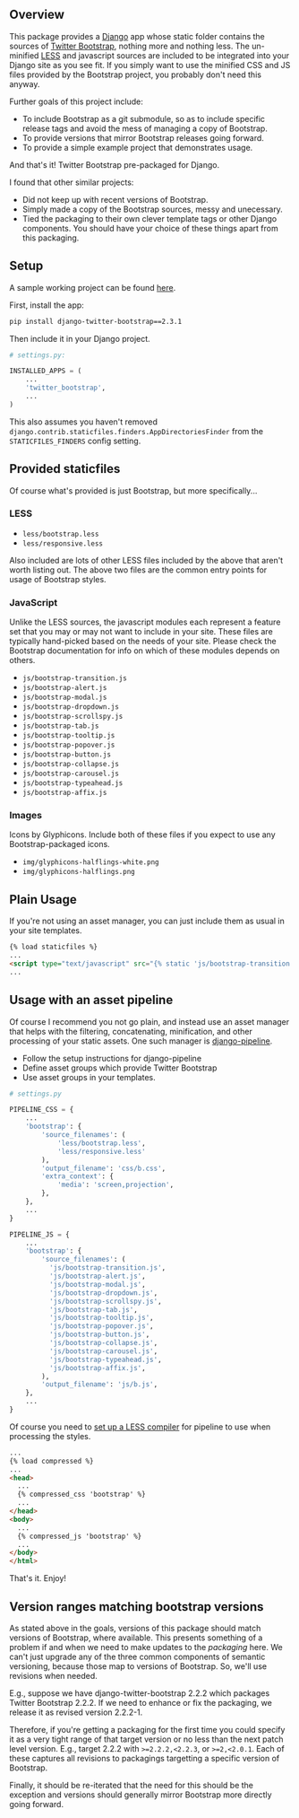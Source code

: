 ## Overview

This package provides a [Django](https://www.djangoproject.com) app whose
static folder contains the sources of
[Twitter Bootstrap](http://twitter.github.com/bootstrap), nothing more and
nothing less. The un-minified [LESS](http://lesscss.org) and javascript sources
are included to be integrated into your Django site as you see fit. If you
simply want to use the minified CSS and JS files provided by the Bootstrap
project, you probably don't need this anyway.

Further goals of this project include:

 * To include Bootstrap as a git submodule, so as to include specific release
   tags and avoid the mess of managing a copy of Bootstrap.
 * To provide versions that mirror Bootstrap releases going forward.
 * To provide a simple example project that demonstrates usage.

And that's it! Twitter Bootstrap pre-packaged for Django.

I found that other similar projects:

 * Did not keep up with recent versions of Bootstrap.
 * Simply made a copy of the Bootstrap sources, messy and unecessary.
 * Tied the packaging to their own clever template tags or other Django
   components. You should have your choice of these things apart from this
   packaging.

## Setup

A sample working project can be found
[here](https://github.com/estebistec/django-twitter-bootstrap/tree/master/demo_site).

First, install the app:

```bash
pip install django-twitter-bootstrap==2.3.1
```

Then include it in your Django project.

```python
# settings.py:

INSTALLED_APPS = (
    ...
    'twitter_bootstrap',
    ...
)
```

This also assumes you haven't removed
`django.contrib.staticfiles.finders.AppDirectoriesFinder` from the
`STATICFILES_FINDERS` config setting.

## Provided staticfiles

Of course what's provided is just Bootstrap, but more specifically...

### LESS

 * `less/bootstrap.less`
 * `less/responsive.less`

Also included are lots of other LESS files included by the above that aren't
worth listing out. The above two files are the common entry points for usage of
Bootstrap styles.

### JavaScript

Unlike the LESS sources, the javascript modules each represent a feature set
that you may or may not want to include in your site. These files are
typically hand-picked based on the needs of your site. Please check the
Bootstrap documentation for info on which of these modules depends on others.

 * `js/bootstrap-transition.js`
 * `js/bootstrap-alert.js`
 * `js/bootstrap-modal.js`
 * `js/bootstrap-dropdown.js`
 * `js/bootstrap-scrollspy.js`
 * `js/bootstrap-tab.js`
 * `js/bootstrap-tooltip.js`
 * `js/bootstrap-popover.js`
 * `js/bootstrap-button.js`
 * `js/bootstrap-collapse.js`
 * `js/bootstrap-carousel.js`
 * `js/bootstrap-typeahead.js`
 * `js/bootstrap-affix.js`

### Images

Icons by Glyphicons. Include both of these files if you expect to use any
Bootstrap-packaged icons.

 * `img/glyphicons-halflings-white.png`
 * `img/glyphicons-halflings.png`

## Plain Usage

If you're not using an asset manager, you can just include them as usual in
your site templates.

```html
{% load staticfiles %}
...
<script type="text/javascript" src="{% static 'js/bootstrap-transition.js' %}"></script>
...
```

## Usage with an asset pipeline

Of course I recommend you not go plain, and instead use an asset manager that
helps with the filtering, concatenating, minification, and other processing of
your static assets. One such manager is
[django-pipeline](https://github.com/cyberdelia/django-pipeline).

 * Follow the setup instructions for django-pipeline
 * Define asset groups which provide Twitter Bootstrap
 * Use asset groups in your templates.

```python
# settings.py

PIPELINE_CSS = {
    ...
    'bootstrap': {
        'source_filenames': (
            'less/bootstrap.less',
            'less/responsive.less'
        ),
        'output_filename': 'css/b.css',
        'extra_context': {
            'media': 'screen,projection',
        },
    },
    ...
}

PIPELINE_JS = {
    ...
    'bootstrap': {
        'source_filenames': (
          'js/bootstrap-transition.js',
          'js/bootstrap-alert.js',
          'js/bootstrap-modal.js',
          'js/bootstrap-dropdown.js',
          'js/bootstrap-scrollspy.js',
          'js/bootstrap-tab.js',
          'js/bootstrap-tooltip.js',
          'js/bootstrap-popover.js',
          'js/bootstrap-button.js',
          'js/bootstrap-collapse.js',
          'js/bootstrap-carousel.js',
          'js/bootstrap-typeahead.js',
          'js/bootstrap-affix.js',
        ),
        'output_filename': 'js/b.js',
    },
    ...
}

```

Of course you need to
[set up a LESS compiler](http://django-pipeline.readthedocs.org/en/latest/compilers.html#less-compiler)
for pipeline to use when processing the styles.

```html
...
{% load compressed %}
...
<head>
  ...
  {% compressed_css 'bootstrap' %}
  ...
</head>
<body>
  ...
  {% compressed_js 'bootstrap' %}
  ...
</body>
</html>
```

That's it. Enjoy!

## Version ranges matching bootstrap versions

As stated above in the goals, versions of this package should match versions of
Bootstrap, where available. This presents something of a problem if and when we
need to make updates to the *packaging* here. We can't just upgrade any of the
three common components of semantic versioning, because those map to versions
of Bootstrap. So, we'll use revisions when needed.

E.g., suppose we have django-twitter-bootstrap 2.2.2 which packages Twitter
Bootstrap 2.2.2. If we need to enhance or fix the packaging, we release it as
revised version 2.2.2-1.

Therefore, if you're getting a packaging for the first time you could specify
it as a very tight range of that target version or no less than the next patch
level version. E.g., target 2.2.2 with `>=2.2.2,<2.2.3`, or `>=2,<2.0.1`.
Each of these captures all revisions to packagings targetting a specific
version of Bootstrap.

Finally, it should be re-iterated that the need for this should be the
exception and versions should generally mirror Bootstrap more directly going
forward.
